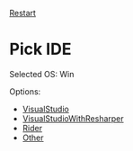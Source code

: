 <!--
GENERATED FILE - DO NOT EDIT
This file was generated by [MarkdownSnippets](https://github.com/SimonCropp/MarkdownSnippets).
Source File: /docs/mdsource/wiz/pickide_Win.source.md
To change this file edit the source file and then run MarkdownSnippets.
-->

[Restart](/docs/pickos.md)

# Pick IDE

Selected OS: Win

Options:
 * [VisualStudio](picktest_Win_VisualStudio.md)
 * [VisualStudioWithResharper](picktest_Win_VisualStudioWithResharper.md)
 * [Rider](picktest_Win_Rider.md)
 * [Other](picktest_Win_Other.md)
